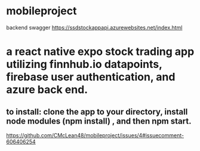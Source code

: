# mobileproject
backend swagger https://ssdstockappapi.azurewebsites.net/index.html
# a react native expo stock trading app utilizing finnhub.io datapoints, firebase user authentication, and azure back end.

## to install: clone the app to your directory, install node modules (npm install) , and then npm start. 
https://github.com/CMcLean48/mobileproject/issues/4#issuecomment-606406254

